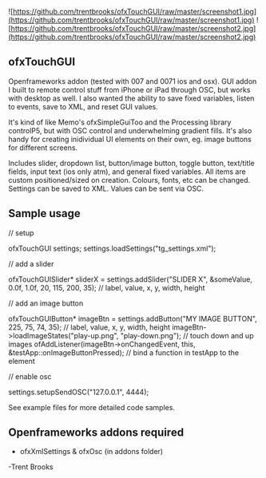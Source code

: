 ![https://github.com/trentbrooks/ofxTouchGUI/raw/master/screenshot1.jpg](https://github.com/trentbrooks/ofxTouchGUI/raw/master/screenshot1.jpg)
![https://github.com/trentbrooks/ofxTouchGUI/raw/master/screenshot2.jpg](https://github.com/trentbrooks/ofxTouchGUI/raw/master/screenshot2.jpg)
## ofxTouchGUI ##
Openframeworks addon (tested with 007 and 0071 ios and osx). GUI addon I built to remote control stuff from iPhone or iPad through OSC, but works with desktop as well. I also wanted the ability to save fixed variables, listen to events, save to XML, and reset GUI values.

It's kind of like Memo's ofxSimpleGuiToo and the Processing library controlP5, but with OSC control and underwhelming gradient fills. It's also handy for creating inidividual UI elements on their own, eg. image buttons for different screens.

Includes slider, dropdown list, button/image button, toggle button, text/title fields, input text (ios only atm), and general fixed variables. All items are custom positioned/sized on creation. Colours, fonts, etc can be changed. Settings can be saved to XML. Values can be sent via OSC.

## Sample usage ##
// setup

ofxTouchGUI settings;
settings.loadSettings("tg_settings.xml");

// add a slider

ofxTouchGUISlider* sliderX = settings.addSlider("SLIDER X", &someValue, 0.0f, 1.0f, 20, 115, 200, 35); // label, value, x, y, width, height

// add an image button

ofxTouchGUIButton* imageBtn = settings.addButton("MY IMAGE BUTTON", 225, 75, 74, 35); // label, value, x, y, width, height
imageBtn->loadImageStates("play-up.png", "play-down.png"); // touch down and up images
ofAddListener(imageBtn->onChangedEvent, this, &testApp::onImageButtonPressed); // bind a function in testApp to the element

// enable osc

settings.setupSendOSC("127.0.0.1", 4444);

See example files for more detailed code samples.

## Openframeworks addons required ##
* 	ofxXmlSettings & ofxOsc (in addons folder)

-Trent Brooks